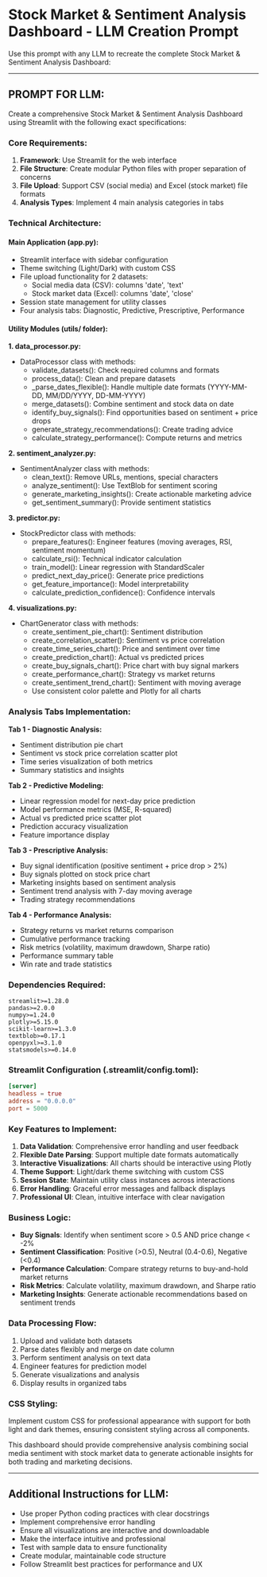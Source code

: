 # Stock Market & Sentiment Analysis Dashboard - LLM Creation Prompt

Use this prompt with any LLM to recreate the complete Stock Market & Sentiment Analysis Dashboard:

---

## PROMPT FOR LLM:

Create a comprehensive Stock Market & Sentiment Analysis Dashboard using Streamlit with the following exact specifications:

### Core Requirements:
1. **Framework**: Use Streamlit for the web interface
2. **File Structure**: Create modular Python files with proper separation of concerns
3. **File Upload**: Support CSV (social media) and Excel (stock market) file formats
4. **Analysis Types**: Implement 4 main analysis categories in tabs

### Technical Architecture:

#### Main Application (app.py):
- Streamlit interface with sidebar configuration
- Theme switching (Light/Dark) with custom CSS
- File upload functionality for 2 datasets:
  - Social media data (CSV): columns 'date', 'text'
  - Stock market data (Excel): columns 'date', 'close'
- Session state management for utility classes
- Four analysis tabs: Diagnostic, Predictive, Prescriptive, Performance

#### Utility Modules (utils/ folder):

**1. data_processor.py:**
- DataProcessor class with methods:
  - validate_datasets(): Check required columns and formats
  - process_data(): Clean and prepare datasets
  - _parse_dates_flexible(): Handle multiple date formats (YYYY-MM-DD, MM/DD/YYYY, DD-MM-YYYY)
  - merge_datasets(): Combine sentiment and stock data on date
  - identify_buy_signals(): Find opportunities based on sentiment + price drops
  - generate_strategy_recommendations(): Create trading advice
  - calculate_strategy_performance(): Compute returns and metrics

**2. sentiment_analyzer.py:**
- SentimentAnalyzer class with methods:
  - clean_text(): Remove URLs, mentions, special characters
  - analyze_sentiment(): Use TextBlob for sentiment scoring
  - generate_marketing_insights(): Create actionable marketing advice
  - get_sentiment_summary(): Provide sentiment statistics

**3. predictor.py:**
- StockPredictor class with methods:
  - prepare_features(): Engineer features (moving averages, RSI, sentiment momentum)
  - calculate_rsi(): Technical indicator calculation
  - train_model(): Linear regression with StandardScaler
  - predict_next_day_price(): Generate price predictions
  - get_feature_importance(): Model interpretability
  - calculate_prediction_confidence(): Confidence intervals

**4. visualizations.py:**
- ChartGenerator class with methods:
  - create_sentiment_pie_chart(): Sentiment distribution
  - create_correlation_scatter(): Sentiment vs price correlation
  - create_time_series_chart(): Price and sentiment over time
  - create_prediction_chart(): Actual vs predicted prices
  - create_buy_signals_chart(): Price chart with buy signal markers
  - create_performance_chart(): Strategy vs market returns
  - create_sentiment_trend_chart(): Sentiment with moving average
  - Use consistent color palette and Plotly for all charts

### Analysis Tabs Implementation:

**Tab 1 - Diagnostic Analysis:**
- Sentiment distribution pie chart
- Sentiment vs stock price correlation scatter plot
- Time series visualization of both metrics
- Summary statistics and insights

**Tab 2 - Predictive Modeling:**
- Linear regression model for next-day price prediction
- Model performance metrics (MSE, R-squared)
- Actual vs predicted price scatter plot
- Prediction accuracy visualization
- Feature importance display

**Tab 3 - Prescriptive Analysis:**
- Buy signal identification (positive sentiment + price drop > 2%)
- Buy signals plotted on stock price chart
- Marketing insights based on sentiment analysis
- Sentiment trend analysis with 7-day moving average
- Trading strategy recommendations

**Tab 4 - Performance Analysis:**
- Strategy returns vs market returns comparison
- Cumulative performance tracking
- Risk metrics (volatility, maximum drawdown, Sharpe ratio)
- Performance summary table
- Win rate and trade statistics

### Dependencies Required:
```
streamlit>=1.28.0
pandas>=2.0.0
numpy>=1.24.0
plotly>=5.15.0
scikit-learn>=1.3.0
textblob>=0.17.1
openpyxl>=3.1.0
statsmodels>=0.14.0
```

### Streamlit Configuration (.streamlit/config.toml):
```toml
[server]
headless = true
address = "0.0.0.0"
port = 5000
```

### Key Features to Implement:
1. **Data Validation**: Comprehensive error handling and user feedback
2. **Flexible Date Parsing**: Support multiple date formats automatically
3. **Interactive Visualizations**: All charts should be interactive using Plotly
4. **Theme Support**: Light/dark theme switching with custom CSS
5. **Session State**: Maintain utility class instances across interactions
6. **Error Handling**: Graceful error messages and fallback displays
7. **Professional UI**: Clean, intuitive interface with clear navigation

### Business Logic:
- **Buy Signals**: Identify when sentiment score > 0.5 AND price change < -2%
- **Sentiment Classification**: Positive (>0.5), Neutral (0.4-0.6), Negative (<0.4)
- **Performance Calculation**: Compare strategy returns to buy-and-hold market returns
- **Risk Metrics**: Calculate volatility, maximum drawdown, and Sharpe ratio
- **Marketing Insights**: Generate actionable recommendations based on sentiment trends

### Data Processing Flow:
1. Upload and validate both datasets
2. Parse dates flexibly and merge on date column
3. Perform sentiment analysis on text data
4. Engineer features for prediction model
5. Generate visualizations and analysis
6. Display results in organized tabs

### CSS Styling:
Implement custom CSS for professional appearance with support for both light and dark themes, ensuring consistent styling across all components.

This dashboard should provide comprehensive analysis combining social media sentiment with stock market data to generate actionable insights for both trading and marketing decisions.

---

## Additional Instructions for LLM:
- Use proper Python coding practices with clear docstrings
- Implement comprehensive error handling
- Ensure all visualizations are interactive and downloadable
- Make the interface intuitive and professional
- Test with sample data to ensure functionality
- Create modular, maintainable code structure
- Follow Streamlit best practices for performance and UX